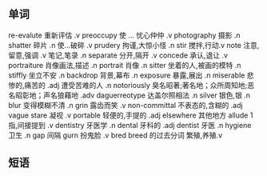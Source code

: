 ## 单词
re-evalute 重新评估 .v
preoccupy 使 ... 忧心仲仲 .v
photography 摄影 .n
shatter 碎片 .n 使...破碎 .v
prudery 拘谨,大惊小怪 .n
stir 搅拌,行动.v
note 注意,留意,强调 .v 笔记,笔录 .n
separate 分开,隔开 .v
concede 承认,退让 .v
portraiture 肖像画法,描述 .n portrait 肖像 .n
sitter 坐着的人,被画的模特 .n
stiffly 坐立不安 .n
backdrop 背景,幕布 .n
exposure 暴露,展出 .n
miserable 悲惨的,痛苦的 .adj  遭受苦难的人 .n
notoriously 臭名昭著;著名地；众所周知地;恶名昭彰地；声名狼藉地 .adv
daguerreotype 达盖尔照相法 .n
silver 银色,银 .n
blur 变得模糊不清 .n
grin 露齿而笑 .v
non-committal 不表态的,含糊的 .adj vague
stare 凝视  .v
portable 轻便的,手提的 .adj
elsewhere 其他地方
allude 1指,间接提到 .v
dentistry 牙医学 .n dental 牙科的 .adj dentist 牙医 .n
hygiene 卫生 .n
gap 间隔 
gurn 扮鬼脸 .v
bred breed 的过去分词 繁殖,养殖.v




## 短语




